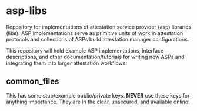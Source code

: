# asp-libs
Repository for implementations of attestation service provider (asp) libraries (libs). ASP implementations serve as primitive units of work in attestation protocols and collections of ASPs build attestation manager configurations.

This repository will hold example ASP implementations, interface descriptions, and other documentation/tutorials for writing new ASPs and integrating them into larger attestation workflows.

## common_files

This has some stub/example public/private keys.
**NEVER** use these keys for anything importance. They are in the clear, unsecured, and available online!